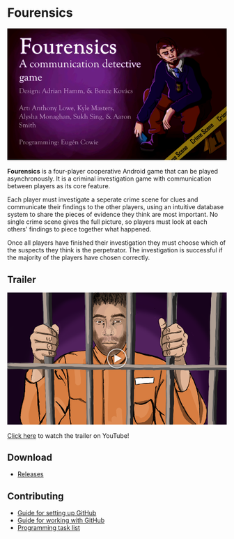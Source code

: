 # Fourensics

![Title image](https://github.com/eugencowie/Fourensics/blob/master/Assets/Editor%20Default%20Resources/title_thumb.png?raw=true)

**Fourensics** is a four-player cooperative Android game that can be played asynchronously. It is a criminal investigation game with communication between players as its core feature.

Each player must investigate a seperate crime scene for clues and communicate their findings to the other players, using an intuitive database system to share the pieces of evidence they think are most important. No single crime scene gives the full picture, so players must look at each others' findings to piece together what happened.

Once all players have finished their investigation they must choose which of the suspects they think is the perpetrator. The investigation is successful if the majority of the players have chosen correctly.

## Trailer

[![Trailer image](https://github.com/eugencowie/Fourensics/blob/master/Assets/Editor%20Default%20Resources/trailer_thumb.png?raw=true)](https://www.youtube.com/watch?v=kSQRbzX3B9g)

[Click here](https://www.youtube.com/watch?v=kSQRbzX3B9g) to watch the trailer on YouTube!

## Download

* [Releases](https://github.com/eugencowie/Fourensics/releases)

## Contributing

* [Guide for setting up GitHub](https://imgur.com/a/XUTnH)
* [Guide for working with GitHub](https://imgur.com/a/o4DjK)
* [Programming task list](https://drive.google.com/open?id=1pzXf04JgxZkKRFgiC9T_zYfEw1lS_tCPs_Kyg9ciT0k)
